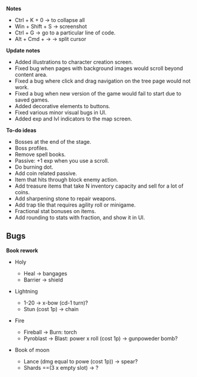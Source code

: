 **Notes**
- Ctrl + K + 0     -> to collapse all
- Win + Shift + S  -> screenshot
- Ctrl + G         -> go to a particular line of code.
- Alt + Cmd + ->   -> split cursor

**Update notes**
- Added illustrations to character creation screen.
- Fixed bug when pages with background images would scroll beyond content area.
- Fixed a bug where click and drag navigation on the tree page would not work.
- Fixed a bug when new version of the game would fail to start due to saved games.
- Added decorative elements to buttons.
- Fixed various minor visual bugs in UI.
- Added exp and lvl indicators to the map screen.

**To-do ideas**
- Bosses at the end of the stage.
- Boss profiles.
- Remove spell books.
- Passive: +1 exp when you use a scroll.
- Do burning dot.
- Add coin related passive.
- Item that hits through block enemy action.
- Add treasure items that take N inventory capacity and sell for a lot of coins.
- Add sharpening stone to repair weapons.
- Add trap tile that requires agility roll or minigame.
- Fractional stat bonuses on items.
- Add rounding to stats with fraction, and show it in UI.

**Bugs**
-

**Book rework**
- Holy 
    - Heal -> bangages
    - Barrier -> shield

- Lightning
    - 1-20 -> x-bow (cd-1 turn)?
    - Stun (cost 1p) -> chain

- Fire
    - Fireball -> Burn: torch
    - Pyroblast -> Blast: power x roll (cost 1p) -> gunpoweder bomb?

- Book of moon
    - Lance (dmg equal to powe (cost 1p)) -> spear?
    - Shards ==(3 x empty slot) -> ?